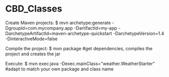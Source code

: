 # CBD_Classes

Create Maven projects: 
$ mvn archetype:generate -DgroupId=com.mycompany.app -DartifactId=my-app -DarchetypeArtifactId=maven-archetype-quickstart -DarchetypeVersion=1.4 -DinteractiveMode=false

Compile the project:
$ mvn package #get dependencies, compiles the project and creates the jar

Execute:
$ mvn exec:java -Dexec.mainClass="weather.WeatherStarter" #adapt to match your own package and class name 